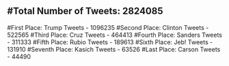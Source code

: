 #Total Number of Tweets: 2824085 
---
#First Place: Trump Tweets - 1096235
#Second Place: Clinton Tweets - 522565
#Third Place: Cruz Tweets - 464413
#Fourth Place: Sanders Tweets - 311333
#Fifth Place: Rubio Tweets - 189613
#Sixth Place: Jeb! Tweets - 131910
#Seventh Place: Kasich Tweets - 63526
#Last Place: Carson Tweets - 44490
